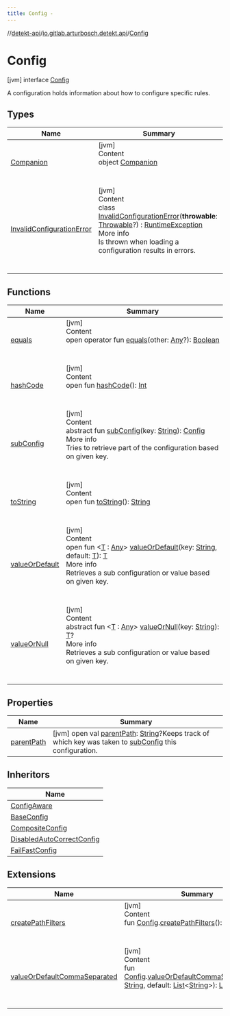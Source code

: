 ```yaml
---
title: Config -
---
```

//[detekt-api](../../index.md)/[io.gitlab.arturbosch.detekt.api](../index.md)/[Config](index.md)



# Config  
 [jvm] interface [Config](index.md)

A configuration holds information about how to configure specific rules.

   


## Types  
  
|  Name|  Summary| 
|---|---|
| <a name="io.gitlab.arturbosch.detekt.api/Config.Companion///PointingToDeclaration/"></a>[Companion](-companion/index.md)| <a name="io.gitlab.arturbosch.detekt.api/Config.Companion///PointingToDeclaration/"></a>[jvm]  <br>Content  <br>object [Companion](-companion/index.md)  <br><br><br>
| <a name="io.gitlab.arturbosch.detekt.api/Config.InvalidConfigurationError///PointingToDeclaration/"></a>[InvalidConfigurationError](-invalid-configuration-error/index.md)| <a name="io.gitlab.arturbosch.detekt.api/Config.InvalidConfigurationError///PointingToDeclaration/"></a>[jvm]  <br>Content  <br>class [InvalidConfigurationError](-invalid-configuration-error/index.md)(**throwable**: [Throwable](https://kotlinlang.org/api/latest/jvm/stdlib/kotlin/-throwable/index.html)?) : [RuntimeException](https://docs.oracle.com/javase/8/docs/api/java/lang/RuntimeException.html)  <br>More info  <br>Is thrown when loading a configuration results in errors.  <br><br><br>


## Functions  
  
|  Name|  Summary| 
|---|---|
| <a name="kotlin/Any/equals/#kotlin.Any?/PointingToDeclaration/"></a>[equals](../../io.gitlab.arturbosch.detekt.api.internal/-yaml-config/-companion/index.md#%5Bkotlin%2FAny%2Fequals%2F%23kotlin.Any%3F%2FPointingToDeclaration%2F%5D%2FFunctions%2F-931080397)| <a name="kotlin/Any/equals/#kotlin.Any?/PointingToDeclaration/"></a>[jvm]  <br>Content  <br>open operator fun [equals](../../io.gitlab.arturbosch.detekt.api.internal/-yaml-config/-companion/index.md#%5Bkotlin%2FAny%2Fequals%2F%23kotlin.Any%3F%2FPointingToDeclaration%2F%5D%2FFunctions%2F-931080397)(other: [Any](https://kotlinlang.org/api/latest/jvm/stdlib/kotlin/-any/index.html)?): [Boolean](https://kotlinlang.org/api/latest/jvm/stdlib/kotlin/-boolean/index.html)  <br><br><br>
| <a name="kotlin/Any/hashCode/#/PointingToDeclaration/"></a>[hashCode](../../io.gitlab.arturbosch.detekt.api.internal/-yaml-config/-companion/index.md#%5Bkotlin%2FAny%2FhashCode%2F%23%2FPointingToDeclaration%2F%5D%2FFunctions%2F-931080397)| <a name="kotlin/Any/hashCode/#/PointingToDeclaration/"></a>[jvm]  <br>Content  <br>open fun [hashCode](../../io.gitlab.arturbosch.detekt.api.internal/-yaml-config/-companion/index.md#%5Bkotlin%2FAny%2FhashCode%2F%23%2FPointingToDeclaration%2F%5D%2FFunctions%2F-931080397)(): [Int](https://kotlinlang.org/api/latest/jvm/stdlib/kotlin/-int/index.html)  <br><br><br>
| <a name="io.gitlab.arturbosch.detekt.api/Config/subConfig/#kotlin.String/PointingToDeclaration/"></a>[subConfig](sub-config.md)| <a name="io.gitlab.arturbosch.detekt.api/Config/subConfig/#kotlin.String/PointingToDeclaration/"></a>[jvm]  <br>Content  <br>abstract fun [subConfig](sub-config.md)(key: [String](https://kotlinlang.org/api/latest/jvm/stdlib/kotlin/-string/index.html)): [Config](index.md)  <br>More info  <br>Tries to retrieve part of the configuration based on given key.  <br><br><br>
| <a name="kotlin/Any/toString/#/PointingToDeclaration/"></a>[toString](../../io.gitlab.arturbosch.detekt.api.internal/-yaml-config/-companion/index.md#%5Bkotlin%2FAny%2FtoString%2F%23%2FPointingToDeclaration%2F%5D%2FFunctions%2F-931080397)| <a name="kotlin/Any/toString/#/PointingToDeclaration/"></a>[jvm]  <br>Content  <br>open fun [toString](../../io.gitlab.arturbosch.detekt.api.internal/-yaml-config/-companion/index.md#%5Bkotlin%2FAny%2FtoString%2F%23%2FPointingToDeclaration%2F%5D%2FFunctions%2F-931080397)(): [String](https://kotlinlang.org/api/latest/jvm/stdlib/kotlin/-string/index.html)  <br><br><br>
| <a name="io.gitlab.arturbosch.detekt.api/Config/valueOrDefault/#kotlin.String#TypeParam(bounds=[kotlin.Any])/PointingToDeclaration/"></a>[valueOrDefault](value-or-default.md)| <a name="io.gitlab.arturbosch.detekt.api/Config/valueOrDefault/#kotlin.String#TypeParam(bounds=[kotlin.Any])/PointingToDeclaration/"></a>[jvm]  <br>Content  <br>open fun <[T](value-or-default.md) : [Any](https://kotlinlang.org/api/latest/jvm/stdlib/kotlin/-any/index.html)> [valueOrDefault](value-or-default.md)(key: [String](https://kotlinlang.org/api/latest/jvm/stdlib/kotlin/-string/index.html), default: [T](value-or-default.md)): [T](value-or-default.md)  <br>More info  <br>Retrieves a sub configuration or value based on given key.  <br><br><br>
| <a name="io.gitlab.arturbosch.detekt.api/Config/valueOrNull/#kotlin.String/PointingToDeclaration/"></a>[valueOrNull](value-or-null.md)| <a name="io.gitlab.arturbosch.detekt.api/Config/valueOrNull/#kotlin.String/PointingToDeclaration/"></a>[jvm]  <br>Content  <br>abstract fun <[T](value-or-null.md) : [Any](https://kotlinlang.org/api/latest/jvm/stdlib/kotlin/-any/index.html)> [valueOrNull](value-or-null.md)(key: [String](https://kotlinlang.org/api/latest/jvm/stdlib/kotlin/-string/index.html)): [T](value-or-null.md)?  <br>More info  <br>Retrieves a sub configuration or value based on given key.  <br><br><br>


## Properties  
  
|  Name|  Summary| 
|---|---|
| <a name="io.gitlab.arturbosch.detekt.api/Config/parentPath/#/PointingToDeclaration/"></a>[parentPath](parent-path.md)| <a name="io.gitlab.arturbosch.detekt.api/Config/parentPath/#/PointingToDeclaration/"></a> [jvm] open val [parentPath](parent-path.md): [String](https://kotlinlang.org/api/latest/jvm/stdlib/kotlin/-string/index.html)?Keeps track of which key was taken to [subConfig](sub-config.md) this configuration.   <br>


## Inheritors  
  
|  Name| 
|---|
| <a name="io.gitlab.arturbosch.detekt.api/ConfigAware///PointingToDeclaration/"></a>[ConfigAware](../-config-aware/index.md)
| <a name="io.gitlab.arturbosch.detekt.api.internal/BaseConfig///PointingToDeclaration/"></a>[BaseConfig](../../io.gitlab.arturbosch.detekt.api.internal/-base-config/index.md)
| <a name="io.gitlab.arturbosch.detekt.api.internal/CompositeConfig///PointingToDeclaration/"></a>[CompositeConfig](../../io.gitlab.arturbosch.detekt.api.internal/-composite-config/index.md)
| <a name="io.gitlab.arturbosch.detekt.api.internal/DisabledAutoCorrectConfig///PointingToDeclaration/"></a>[DisabledAutoCorrectConfig](../../io.gitlab.arturbosch.detekt.api.internal/-disabled-auto-correct-config/index.md)
| <a name="io.gitlab.arturbosch.detekt.api.internal/FailFastConfig///PointingToDeclaration/"></a>[FailFastConfig](../../io.gitlab.arturbosch.detekt.api.internal/-fail-fast-config/index.md)


## Extensions  
  
|  Name|  Summary| 
|---|---|
| <a name="io.gitlab.arturbosch.detekt.api.internal//createPathFilters/io.gitlab.arturbosch.detekt.api.Config#/PointingToDeclaration/"></a>[createPathFilters](../../io.gitlab.arturbosch.detekt.api.internal/create-path-filters.md)| <a name="io.gitlab.arturbosch.detekt.api.internal//createPathFilters/io.gitlab.arturbosch.detekt.api.Config#/PointingToDeclaration/"></a>[jvm]  <br>Content  <br>fun [Config](index.md).[createPathFilters](../../io.gitlab.arturbosch.detekt.api.internal/create-path-filters.md)(): [PathFilters](../../io.gitlab.arturbosch.detekt.api.internal/-path-filters/index.md)?  <br><br><br>
| <a name="io.gitlab.arturbosch.detekt.api.internal//valueOrDefaultCommaSeparated/io.gitlab.arturbosch.detekt.api.Config#kotlin.String#kotlin.collections.List[kotlin.String]/PointingToDeclaration/"></a>[valueOrDefaultCommaSeparated](../../io.gitlab.arturbosch.detekt.api.internal/value-or-default-comma-separated.md)| <a name="io.gitlab.arturbosch.detekt.api.internal//valueOrDefaultCommaSeparated/io.gitlab.arturbosch.detekt.api.Config#kotlin.String#kotlin.collections.List[kotlin.String]/PointingToDeclaration/"></a>[jvm]  <br>Content  <br>fun [Config](index.md).[valueOrDefaultCommaSeparated](../../io.gitlab.arturbosch.detekt.api.internal/value-or-default-comma-separated.md)(key: [String](https://kotlinlang.org/api/latest/jvm/stdlib/kotlin/-string/index.html), default: [List](https://kotlinlang.org/api/latest/jvm/stdlib/kotlin.collections/-list/index.html)<[String](https://kotlinlang.org/api/latest/jvm/stdlib/kotlin/-string/index.html)>): [List](https://kotlinlang.org/api/latest/jvm/stdlib/kotlin.collections/-list/index.html)<[String](https://kotlinlang.org/api/latest/jvm/stdlib/kotlin/-string/index.html)>  <br><br><br>


